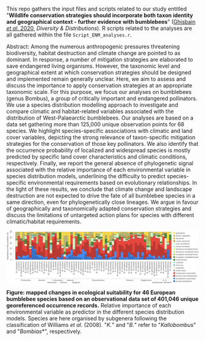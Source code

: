 This repo gathers the input files and scripts related to our study entitled "**Wildlife conservation strategies should incorporate both taxon identity and geographical context - further evidence with bumblebees**" ([Ghisbain *et al*. 2020](https://onlinelibrary.wiley.com/doi/full/10.1111/ddi.13155), *Diversity & Distributions*). R scripts related to the analyses are all gathered within the file `Script_ENM_analyses.r`.

Abstract: Among the numerous anthropogenic pressures threatening biodiversity, habitat destruction and climate change are pointed to as dominant. In response, a number of mitigation strategies are elaborated to save endangered living organisms. However, the taxonomic level and geographical extent at which conservation strategies should be designed and implemented remain generally unclear. Here, we aim to assess and discuss the importance to apply conservation strategies at an appropriate taxonomic scale. For this purpose, we focus our analyses on bumblebees (genus Bombus), a group of critically important and endangered pollinators. We use a species distribution modelling approach to investigate and compare climatic and habitat-related variables associated with the distribution of West-Palaearctic bumblebees. Our analyses are based on a data set gathering more than 125,000 unique observation points for 68 species. We highlight species-specific associations with climatic and land cover variables, depicting the strong relevance of taxon-specific mitigation strategies for the conservation of those key pollinators. We also identify that the occurrence probability of localized and widespread species is mostly predicted by specific land cover characteristics and climatic conditions, respectively. Finally, we report the general absence of phylogenetic signal associated with the relative importance of each environmental variable in species distribution models, underlining the difficulty to predict species-specific environmental requirements based on evolutionary relationships. In the light of these results, we conclude that climate change and landscape destruction are not expected to drive the fate of all bumblebee species in a same direction, even for phylogenetically close lineages. We argue in favour of geographically and taxonomically adapted conservation strategies and discuss the limitations of untargeted action plans for species with different climatic/habitat requirements.

<img src="Scripts_&_data/Figure_2_120620.png" align="center" alt="" />

**Figure: mapped changes in ecological suitability for 46 European bumblebee species based on an observational data set of 401,046 unique georeferenced occurrence records.** Relative importance of each environmental variable as predictor in the different species distribution models. Species are here organised by subgenera following the classification of Williams *et al*. (2008). "*K.*" and "*B.*" refer to "*Kallobombus*" and "*Bombias**", respectively.
